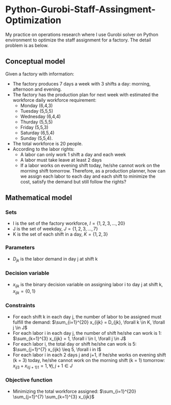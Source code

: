 # Python-Gurobi-Staff-Assingment-Optimization
My practice on operations research where I use Gurobi solver on Python environment to optimize the staff assignment for a factory. The detail problem is as below.

## Conceptual model
Given a factory with information:
- The factory produces 7 days a week with 3 shifts a day: morning, afternoon and evening.
- The factory has the production plan for next week with estimated the workforce daily workforce requirement:
  * Monday (6,4,3)
  * Tuesday (5,5,5)
  * Wednesday (6,4,4)
  * Thurday (5,5,5)
  * Friday (5,5,3)
  * Saturday (6,5,4)
  * Sunday (5,5,4).
- The total workforce is 20 people.
- According to the labor rights:
  * A labor can only work 1 shift a day and each week
  * A labor must take leave at least 2 days
  * If a labor works on evening shift today, he/she cannot work on the morning shift tomorrow.
Therefore, as a production planner, how can we assign each labor to each day and each shift to minimize the cost, satisfy the demand but still follow the rights?

## Mathematical model
### Sets
- I is the set of the factory workforce, $I = \{1, 2, 3, \dots, 20\}$
- J is the set of weekday, $J = \{1, 2, 3, \dots, 7\}$
- K is the set of each shift in a day, $K = \{1, 2, 3\}$

### Parameters
- $D_{jk}$ is the labor demand in day j at shift k

### Decision variable
- $x_{ijk}$ is the binary decision variable on assigning labor i to day j at shift k, $x_{ijk} = \{0, 1\}$

### Constraints
- For each shift k in each day j, the number of labor to be assigned must fulfill the demand: $\sum_{i=1}^{20} x_{ijk} = D_{jk}, \forall k \in K, \forall j \in J$
- For each labor i in each day j, the number of shift he/she can work is 1: $\sum_{k=1}^{3} x_{ijk} = 1, \forall i \in I, \forall j \in J$
- For each labor i, the total day or shift he/she can work is 5: $\sum_{j=1}^{7} x_{ijk} \leq 5, \forall i in I$
- For each labor i in each 2 days j and j+1, if he/she works on evening shift (k = 3) today, he/she cannot work on the morning shift (k = 1) tomorrow: $x_{ij3} + x_{i(j+1)1} = 1, \forall j, j+1 \in J$

### Objective function
- Minimizing the total workforce assigned: $\sum_{i=1}^{20} \sum_{j=1}^{7} \sum_{k=1}^{3} x_{ijk}$


